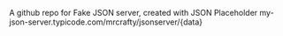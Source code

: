 A github repo for Fake JSON server, created with JSON Placeholder
my-json-server.typicode.com/mrcrafty/jsonserver/{data}
